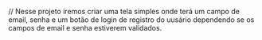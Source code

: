 // Nesse projeto iremos criar uma tela simples onde terá um campo de email, senha e um botão de login de registro do uusário dependendo se os campos de email e senha estiverem validados.